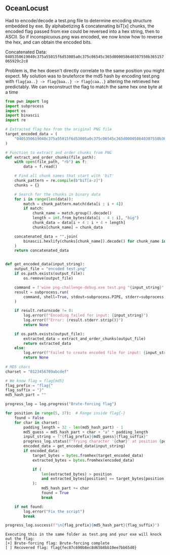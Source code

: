 ## OceanLocust
Had to encode/decode a test.png file to determine encoding structure embedded by exe. By alphabetizing & concatenating biT[x] chunks, the encoded flag passed from exe could be reversed into a hex string, then to ASCII. So if inconspicuous.png was encoded, we now know how to reverse the hex, and can obtain the encoded bits.

Concatenated Data: `0405350619040c375a55015f6d53005a0c375c06545c365d000058640307550b365157065929c2c8`

Problem is, the hex doesn't directly correlate to the same position you might expect. My solution was to bruteforce the md5 hash by encoding test.png with `flag{aa..} -> flag{baa..} -> flag{caa..}` altering the retrieved hex predictably. We can reconstruct the flag to match the same hex one byte at a time
```python
from pwn import log
import subprocess
import os
import binascii
import re

# Extracted flag hex from the original PNG file
target_encoded_data = (
    "0405350619040c375a55015f6d53005a0c375c06545c365d000058640307550b365157065929c2c8"
)

# Function to extract and order chunks from PNG
def extract_and_order_chunks(file_path):
    with open(file_path, "rb") as f:
        data = f.read()

    # Find all chunk names that start with 'biT'
    chunk_pattern = re.compile(b"biT[a-z]")
    chunks = {}

    # Search for the chunks in binary data
    for i in range(len(data)):
        match = chunk_pattern.match(data[i : i + 4])
        if match:
            chunk_name = match.group().decode()
            length = int.from_bytes(data[i - 4 : i], "big")
            chunk_data = data[i + 4 : i + 4 + length]
            chunks[chunk_name] = chunk_data

    concatenated_data = "".join(
        binascii.hexlify(chunks[chunk_name]).decode() for chunk_name in sorted(chunks)
    )
    return concatenated_data


def get_encoded_data(input_string):
    output_file = "encoded test.png"
    if os.path.exists(output_file):
        os.remove(output_file)

    command = f'wine png-challenge-debug.exe test.png "{input_string}"'
    result = subprocess.run(
        command, shell=True, stdout=subprocess.PIPE, stderr=subprocess.PIPE, text=True
    )

    if result.returncode != 0:
        log.error(f"Encoding failed for input: {input_string}")
        log.error(f"Error: {result.stderr.strip()}")
        return None

    if os.path.exists(output_file):
        extracted_data = extract_and_order_chunks(output_file)
        return extracted_data
    else:
        log.error(f"Failed to create encoded file for input: {input_string}")
        return None
        
# MD5 chars
charset = "0123456789abcdef"

# We know flag = flag{md5}
flag_prefix = "flag{"
flag_suffix = "}"
md5_hash_part = ""

progress_log = log.progress("Brute-forcing flag")

for position in range(5, 37):  # Range inside flag{-}
    found = False
    for char in charset:
        padding_length = 32 - len(md5_hash_part) - 1
        md5_guess = md5_hash_part + char + "a" * padding_length
        input_string = f"{flag_prefix}{md5_guess}{flag_suffix}"
        progress_log.status(f"Trying character '{char}' at position {position}")
        encoded_data = get_encoded_data(input_string)
        if encoded_data:
            target_bytes = bytes.fromhex(target_encoded_data)
            extracted_bytes = bytes.fromhex(encoded_data)

            if (
                len(extracted_bytes) > position
                and extracted_bytes[position] == target_bytes[position]
            ):
                md5_hash_part += char
                found = True
                break

    if not found:
        log.error("Fix the script")
        break

progress_log.success(f"\n{flag_prefix}{md5_hash_part}{flag_suffix}")
```
```
Executing this in the same folder as test.png and your exe will knock out the flag:
[+] Brute-forcing flag: Brute-forcing complete
[ ] Recovered flag: flag{fec87c690b8ec8d65b8bb10ee7bb65d0}
```
